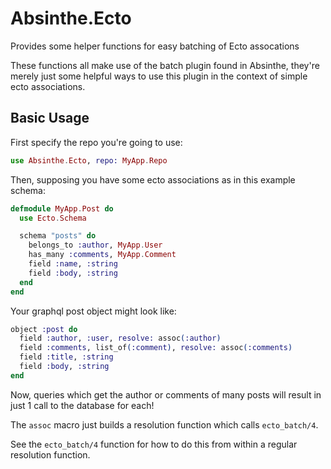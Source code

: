 # Absinthe.Ecto

Provides some helper functions for easy batching of Ecto assocations

These functions all make use of the batch plugin found in Absinthe, they're
merely just some helpful ways to use this plugin in the context of simple ecto
associations.

## Basic Usage
First specify the repo you're going to use:

```elixir
use Absinthe.Ecto, repo: MyApp.Repo
```

Then, supposing you have some ecto associations as in this example schema:
```elixir
defmodule MyApp.Post do
  use Ecto.Schema

  schema "posts" do
    belongs_to :author, MyApp.User
    has_many :comments, MyApp.Comment
    field :name, :string
    field :body, :string
  end
end
```

Your graphql post object might look like:
```elixir
object :post do
  field :author, :user, resolve: assoc(:author)
  field :comments, list_of(:comment), resolve: assoc(:comments)
  field :title, :string
  field :body, :string
end
```

Now, queries which get the author or comments of many posts will result in
just 1 call to the database for each!

The `assoc` macro just builds a resolution function which calls `ecto_batch/4`.

See the `ecto_batch/4` function for how to do this from within a regular
resolution function.
